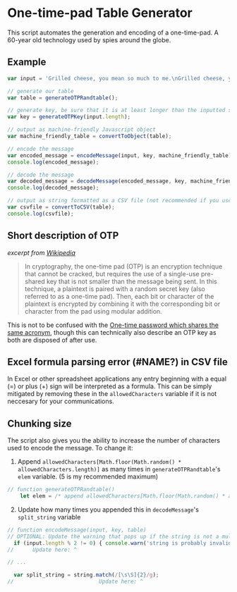 # One-time-pad Table Generator
This script automates the generation and encoding of a one-time-pad. A 60-year old technology used by spies around the globe.

## Example
```js
var input = 'Grilled cheese, you mean so much to me.\nGrilled cheese, you bring cholesterol to my knees.';

// generate our table
var table = generateOTPRandtable();

// generate key, be sure that it is at least longer than the inputted string
var key = generateOTPKey(input.length);

// output as machine-friendly Javascript object
var machine_friendly_table = convertToObject(table);

// encode the message
var encoded_message = encodeMessage(input, key, machine_friendly_table);
console.log(encoded_message);

// decode the message
var decoded_message = decodeMessage(encoded_message, key, machine_friendly_table);
console.log(decoded_message);

// output as string formatted as a CSV file (not recommended if you used the full ASCII charset)
var csvfile = convertToCSV(table);
console.log(csvfile);
```

## Short description of OTP
*excerpt from [Wikipedia](https://en.wikipedia.org/wiki/One-time_pad)*
>In cryptography, the one-time pad (OTP) is an encryption technique that cannot be cracked, but requires the use of a single-use pre-shared key that is not smaller than the message being sent. In this technique, a plaintext is paired with a random secret key (also referred to as a one-time pad). Then, each bit or character of the plaintext is encrypted by combining it with the corresponding bit or character from the pad using modular addition.

This is not to be confused with the [One-time password which shares the same acronym](https://en.wikipedia.org/wiki/One-time_password), though this can technically also describe an OTP key as both are disposed of after use.

## Excel formula parsing error (#NAME?) in CSV file
In Excel or other spreadsheet applications any entry beginning with a equal (=) or plus (+) sign will be interpreted as a formula. This can be simply mitigated by removing these in the `allowedCharacters` variable if it is not neccesary for your communications.

## Chunking size
The script also gives you the ability to increase the number of characters used to encode the message. To change it:

1. Append `allowedCharacters[Math.floor(Math.random() * allowedCharacters.length)]` as many times in `generateOTPRandtable`'s `elem` variable. (5 is my recommended maximum)
```js
// function generateOTPRandtable()
    let elem = /* append allowedCharacters[Math.floor(Math.random() * allowedCharacters.length)] here*/;
```
2. Update how many times you appended this in `decodeMessage`'s `split_string` variable
```js
// function encodeMessage(input, key, table)
// OPTIONAL: Update the warning that pops up if the string is not a multiple of the chunk size.
  if (input.length % 2 != 0) { console.warn('string is probably invalid, continuing anyway...'); }
//      Update here: ^

// ...

  var split_string = string.match(/[\s\S]{2}/g);
//                           Update here: ^
```